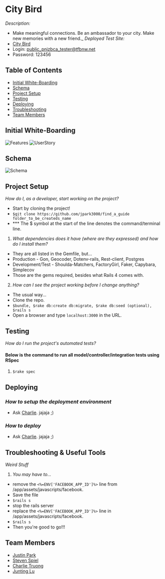 # City Bird

_Description:_
  - Make meaningful connections. Be an ambassador to your city. Make new memories with a new friend._
_Deployed Test Site:_
  - <a href='http://find-a-guide.herokuapp.comm'>City Bird</a>
  - Login: public_pnjzbca_tester@tfbnw.net
  - Password: 123456

## Table of Contents

* [Initial White-Boarding](#initial-whiteboarding)
* [Schema](#schema)
* [Project Setup](#project-setup)
* [Testing](#testing)
* [Deploying](#deploying)
* [Troubleshooting](#troubleshooting)
* [Team Members](#team-members)

## <a name="initial-whiteboarding"></a>Initial White-Boarding
![Features](http://i.imgur.com/DxJF3yf.jpg?1)
![UserStory](http://i.imgur.com/2xXNr6e.jpg?1)

## <a name="schema"></a>Schema
![Schema](http://i.minus.com/ibikqHkEtJ9HQb.png)

## <a name="project-setup"></a>Project Setup

_How do I, as a developer, start working on the project?_
  - Start by cloning the project!
  - `$git clone https://github.com/jpark3000/find_a_guide folder_to_be_createds_name`
  - *** The $ symbol at the start of the line denotes the command/terminal line.

1. _What dependencies does it have (where are they expressed) and how do I install them?_
  - They are all listed in the Gemfile, but...
  - Production - Gon, Geocoder, Dotenv-rails, Rest-client, Postgres
  - Development/Test - Shoulda-Matchers, FactoryGirl, Faker, Capybara, Simplecov
  - Those are the gems required, besides what Rails 4 comes with.

2. _How can I see the project working before I change anything?_
  - The usual way...
  - Clone the repo.
  - `$bundle, $rake db:create db:migrate, $rake db:seed (optional), $rails s`
  - Open a browser and type `localhost:3000` in the URL.

## <a name="testing"></a>Testing

_How do I run the project's automated tests?_

#### Below is the command to run all model/controller/integration tests using RSpec
1. `$rake spec`


## <a name="deploying"></a>Deploying

### _How to setup the deployment environment_

- Ask  <a href="https://github.com/CharlieTruong">Charlie</a>. jajaja ;)

### _How to deploy_

- Ask  <a href="https://github.com/CharlieTruong">Charlie</a>. jajaja ;)


## <a name="troubleshooting"></a>Troubleshooting & Useful Tools

_Weird Stuff_
1. _You may have to..._
  - remove the `<%=ENV['FACEBOOK_APP_ID']%>` line from /app/assets/javascripts/facebook.
  - Save the file
  - `$rails s`
  - stop the rails server
  - replace the `<%=ENV['FACEBOOK_APP_ID']%>` line in /app/assets/javascripts/facebook.
  - `$rails s`
  - Then you're good to go!!!



## <a name="team-members"></a>Team Members
* <a href="https://github.com/jpark3000">Justin Park</a>
* <a href="https://github.com/stevenspiel">Steven Spiel</a>
* <a href="https://github.com/CharlieTruong">Charlie Truong</a>
* <a href="https://github.com/gnitnuj">Junting Lu</a>

